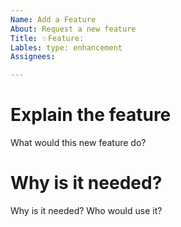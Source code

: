 ```yaml
---
Name: Add a Feature
About: Request a new feature
Title: ✨Feature:
Lables: type: enhancement
Assignees:

---
```


# Explain the feature

What would this new feature do?

# Why is it needed?

Why is it needed? Who would use it?